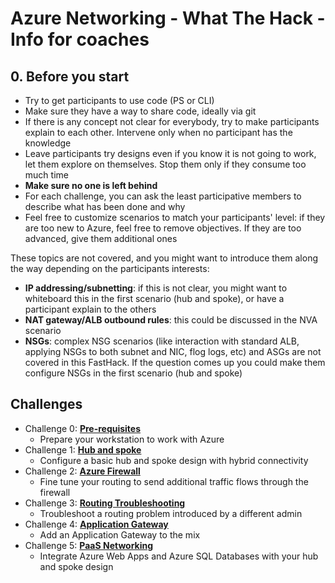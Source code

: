 # Azure Networking - What The Hack - Info for coaches

## 0. Before you start

* Try to get participants to use code (PS or CLI)
* Make sure they have a way to share code, ideally via git
* If there is any concept not clear for everybody, try to make participants explain to each other. Intervene only when no participant has the knowledge
* Leave participants try designs even if you know it is not going to work, let them explore on themselves. Stop them only if they consume too much time
* **Make sure no one is left behind**
* For each challenge, you can ask the least participative members to describe what has been done and why
* Feel free to customize scenarios to match your participants' level: if they are too new to Azure, feel free to remove objectives. If they are too advanced, give them additional ones

These topics are not covered, and you might want to introduce them along the way depending on the participants interests:

* **IP addressing/subnetting**: if this is not clear, you might want to whiteboard this in the first scenario (hub and spoke), or have a participant explain to the others
* **NAT gateway/ALB outbound rules**: this could be discussed in the NVA scenario
* **NSGs**: complex NSG scenarios (like interaction with standard ALB, applying NSGs to both subnet and NIC, flog logs, etc) and ASGs are not covered in this FastHack. If the question comes up you could make them configure NSGs in the first scenario (hub and spoke)

## Challenges

- Challenge 0: **[Pre-requisites](00-Prereqs.md)**
   - Prepare your workstation to work with Azure
- Challenge 1: **[Hub and spoke](01-HubNSpoke-basic.md)**
    - Configure a basic hub and spoke design with hybrid connectivity
- Challenge 2: **[Azure Firewall](02-AzFW.md)**
    - Fine tune your routing to send additional traffic flows through the firewall
- Challenge 3: **[Routing Troubleshooting](03-Asymmetric)**
    - Troubleshoot a routing problem introduced by a different admin
- Challenge 4: **[Application Gateway](04-AppGW.MD)**
    - Add an Application Gateway to the mix
- Challenge 5: **[PaaS Networking](05-Paas.md)**
    - Integrate Azure Web Apps and Azure SQL Databases with your hub and spoke design
